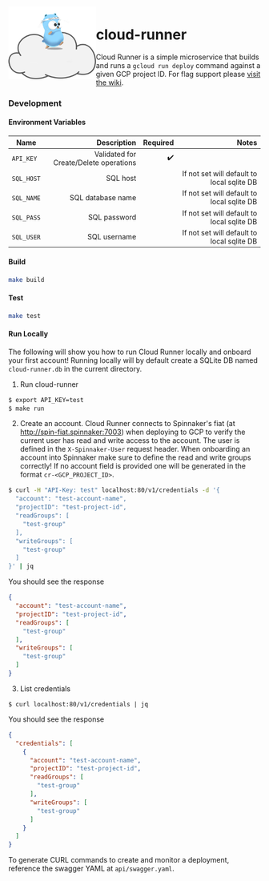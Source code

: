 <img src="https://github.com/homedepot/cloud-runner/blob/media/cloud-runner.png" width="175" align="left">

# cloud-runner

Cloud Runner is a simple microservice that builds and runs a `gcloud run deploy` command against a given GCP project ID. For flag support please [visit the wiki](https://github.com/homedepot/cloud-runner/wiki).

### Development

#### Environment Variables
| Name | Description | Required | Notes
|-|-:|-:|-:|
| `API_KEY` | Validated for Create/Delete operations | ✔️  | |
| `SQL_HOST` | SQL host | | If not set will default to local sqlite DB |
| `SQL_NAME` | SQL database name | | If not set will default to local sqlite DB |
| `SQL_PASS` | SQL password | | If not set will default to local sqlite DB |
| `SQL_USER` | SQL username | | If not set will default to local sqlite DB |

#### Build
```bash
make build
```

#### Test
```bash
make test
```

#### Run Locally
The following will show you how to run Cloud Runner locally and onboard your first account! Running locally will by default create a SQLite DB named `cloud-runner.db` in the current directory.

1. Run cloud-runner
```bash
$ export API_KEY=test
$ make run
```
2. Create an account. Cloud Runner connects to Spinnaker's fiat (at http://spin-fiat.spinnaker:7003) when deploying to GCP to verify the current user has read and write access to the account. The user is defined in the `X-Spinnaker-User` request header. When onboarding an account into Spinnaker make sure to define the read and write groups correctly! If no account field is provided one will be generated in the format `cr-<GCP_PROJECT_ID>`.
```bash
$ curl -H "API-Key: test" localhost:80/v1/credentials -d '{
  "account": "test-account-name",
  "projectID": "test-project-id",
  "readGroups": [
    "test-group"
  ],
  "writeGroups": [
    "test-group"
  ]
}' | jq
```
You should see the response
```json
{
  "account": "test-account-name",
  "projectID": "test-project-id",
  "readGroups": [
    "test-group"
  ],
  "writeGroups": [
    "test-group"
  ]
}
```
3. List credentials
```
$ curl localhost:80/v1/credentials | jq
```
You should see the response
```json
{
  "credentials": [
    {
      "account": "test-account-name",
      "projectID": "test-project-id",
      "readGroups": [
        "test-group"
      ],
      "writeGroups": [
        "test-group"
      ]
    }
  ]
}
```
To generate CURL commands to create and monitor a deployment, reference the swagger YAML at `api/swagger.yaml`.
